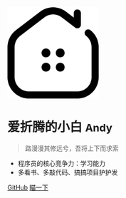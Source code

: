 <img src="_media/icon.svg" alt="logo " style="zoom:20%;" />

# 爱折腾的小白 <small>Andy</small>

> 路漫漫其修远兮，吾将上下而求索

- 程序员的核心竞争力：学习能力
- 多看书、多敲代码、搞搞项目护护发

[GitHub](https://github.com/wangzhiyuan1221/) [瞄一下](/?id=更新日志) 
